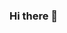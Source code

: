 ### Hi there 👋

<!--
**tamaratryber/tamaratryber** is a ✨ _special_ ✨ repository because its `README.md` (this file) appears on your GitHub profile.

Here are some ideas to get you started:

- 🔭 I am currently working at Trybe, in Brazil.
- 🌱 I’m currently learning UI Design and React.
- 😄 Pronouns: She/Her
-->
